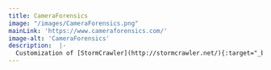 ```yaml
---
title: CameraForensics 
image: "/images/CameraForensics.png"
mainLink: 'https://www.cameraforensics.com/'
image-alt: 'CameraForensics'
description:  |-
  Customization of [StormCrawler](http://stormcrawler.net/){:target="_blank"} for crawling images with [Elasticsearch](https://www.elastic.co/elasticsearch/){:target="_blank"}.
---
```




